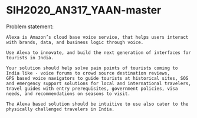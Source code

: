 # SIH2020_AN317_YAAN-master

Problem statement:    
                        
    Alexa is Amazon’s cloud base voice service, that helps users interact with brands, data, and business logic through voice.
                        
    Use Alexa to innovate, and build the next generation of interfaces for tourists in India.
                        
    Your solution should help solve pain points of tourists coming to India like - voice forums to crowd source destination reviews, 
    GPS based voice navigators to guide tourists at historical sites, SOS and emergency support solutions for local and international travelers, 
    travel guides with entry prerequisites, government policies, visa needs, and recommendations on seasons to visit.
                        
    The Alexa based solution should be intuitive to use also cater to the physically challenged travelers in India.
